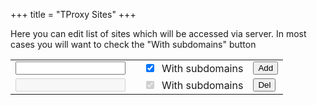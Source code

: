 +++
title = "TProxy Sites"
+++

Here you can edit list of sites which will be accessed via server.
In most cases you will want to check the "With subdomains" button

<table >
	<tbody>
	<tr>
		<td><input type="text" style="width: 95%;"/></td>
		<td>&nbsp;<input type="checkbox" checked /> &nbsp;With subdomains
		<td><input type="button" value="Add"/></td>
	</tr>
	<tr>
		<td><input type="text" style="width: 95%;" disabled/></td>
		<td>&nbsp;<input type="checkbox" checked disabled /> &nbsp;With subdomains
		<td><input type="button" value="Del"/></td>
	</tr>
	</tbody>
</table>

